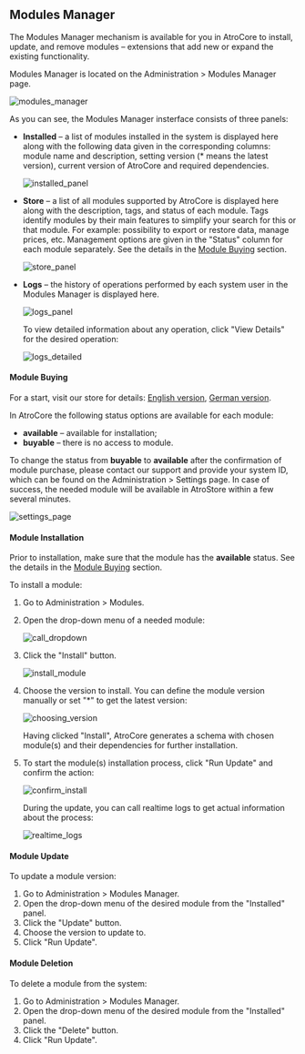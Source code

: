 ## Modules Manager

The Modules Manager mechanism is available for you in AtroCore to install, update, and remove modules – extensions that add new or expand the existing functionality.

Modules Manager is located on the Administration > Modules Manager page.

![modules_manager](../_assets/administration/module-manager/module_manager_en.png)

As you can see, the Modules Manager insterface consists of three panels:

* **Installed** – a list of modules installed in the system is displayed here along with the following data given in the corresponding columns: module name and description, setting version (* means the latest version), current version of AtroCore and required dependencies.

  ![installed_panel](../_assets/administration/module-manager/module_manager_installed_en.png)
  
* **Store** – a list of all modules supported by AtroCore is displayed here along with the description, tags, and status of each module. Tags identify modules by their main features to simplify your search for this or that module. For example: possibility to export or restore data, manage prices, etc. Management options are given in the "Status" column for each module separately. See the details in the [Module Buying](#module-buying) section.   

  ![store_panel](../_assets/administration/module-manager/module_manager_store_en.png)

* **Logs** – the history of operations performed by each system user in the Modules Manager is displayed here.

  ![logs_panel](../_assets/administration/module-manager/module_manager_logs_en.png)
  
  To view detailed information about any operation, click "View Details"  for the desired operation:
  
  ![logs_detailed](../_assets/administration/module-manager/module_manager_logs_detailed_en.png)

#### Module Buying

For a start, visit our store for details: [English version](https://atropim.com/store), [German version](https://atropim.com/de/shop).

In AtroCore the following status options are available for each module:

* **available** – available for installation;
* **buyable** – there is no access to module.

To change the status from **buyable** to **available** after the confirmation of module purchase, please contact our support and provide your system ID, which can be found on the Administration > Settings page. In case of success, the needed module will be available in AtroStore within a few several minutes.
<!-- давайте зробимо інтерактивним слово support, щоб по кліку на нього відкривалося вікно створення нового листа з імейлом нашого сапорту в полі To -->
    
![settings_page](../_assets/administration/module-manager/module_manager_settings_en.png)

#### Module Installation

Prior to installation, make sure that the module has the **available** status. See the details in the [Module Buying](#module-buying) section.

To install a module:

1. Go to Administration > Modules.
2. Open the drop-down menu of a needed module:

   ![call_dropdown](../_assets/administration/module-manager/module_manager_drondown_en.png)
3. Click the "Install" button.

   ![install_module](../_assets/administration/module-manager/module_manager_install_en.png)
4. Choose the version to install. You can define the module version manually or set "*" to get the latest version:

   ![choosing_version](../_assets/administration/module-manager/module_manager_versions_en.png)
   
   Having clicked "Install", AtroCore generates a schema with chosen module(s) and their dependencies for further installation.

5. To start the module(s) installation process, click "Run Update" and confirm the action: 
   
   ![confirm_install](../_assets/administration/module-manager/module_manager_confirm_en.png)

   During the update, you can call realtime logs to get actual information about the process:
   
   ![realtime_logs](../_assets/administration/module-manager/module_manager_realtime_logs_en.png)

#### Module Update

To update a module version:

1. Go to Administration > Modules Manager.
2. Open the drop-down menu of the desired module from the "Installed" panel.
3. Click the "Update" button.
4. Choose the version to update to.
5. Click "Run Update".

#### Module Deletion

To delete a module from the system:

1. Go to Administration > Modules Manager.
2. Open the drop-down menu of the desired module from the "Installed" panel.
3. Click the "Delete" button.
4. Click "Run Update".
